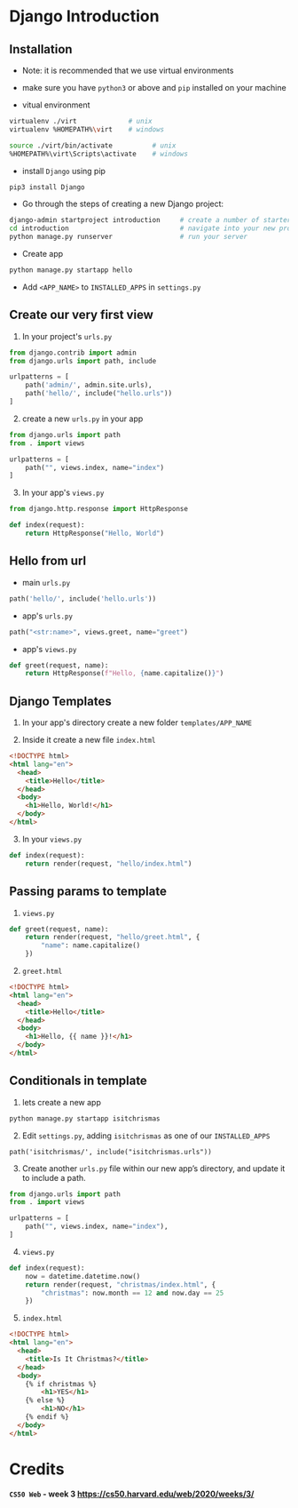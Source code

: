 # Django Introduction

## Installation

- Note: it is recommended that we use virtual environments
- make sure you have `python3` or above and `pip` installed on your machine

- vitual environment

```bash
virtualenv ./virt             # unix
virtualenv %HOMEPATH%\virt    # windows

source ./virt/bin/activate          # unix
%HOMEPATH%\virt\Scripts\activate    # windows
```

- install `Django` using pip

```bash
pip3 install Django
```

- Go through the steps of creating a new Django project:

```bash
django-admin startproject introduction     # create a number of starter files for our project
cd introduction                            # navigate into your new project’s directory
python manage.py runserver                 # run your server
```

- Create app

```bash
python manage.py startapp hello
```

- Add `<APP_NAME>` to `INSTALLED_APPS` in `settings.py`

## Create our very first view

1. In your project's `urls.py`

```python
from django.contrib import admin
from django.urls import path, include

urlpatterns = [
    path('admin/', admin.site.urls),
    path('hello/', include("hello.urls"))
]
```

2. create a new `urls.py` in your app

```python
from django.urls import path
from . import views

urlpatterns = [
    path("", views.index, name="index")
]
```

3. In your app's `views.py`

```python
from django.http.response import HttpResponse

def index(request):
    return HttpResponse("Hello, World")
```

## Hello from url

- main `urls.py`

```python
path('hello/', include('hello.urls'))
```

- app's `urls.py`

```python
path("<str:name>", views.greet, name="greet")
```

- app's `views.py`

```python
def greet(request, name):
    return HttpResponse(f"Hello, {name.capitalize()}")
```

## Django Templates

1. In your app's directory create a new folder `templates/APP_NAME`

2. Inside it create a new file `index.html`

```html
<!DOCTYPE html>
<html lang="en">
  <head>
    <title>Hello</title>
  </head>
  <body>
    <h1>Hello, World!</h1>
  </body>
</html>
```

3. In your `views.py`

```python
def index(request):
    return render(request, "hello/index.html")
```

## Passing params to template

1. `views.py`

```python
def greet(request, name):
    return render(request, "hello/greet.html", {
        "name": name.capitalize()
    })
```

2. `greet.html`

```html
<!DOCTYPE html>
<html lang="en">
  <head>
    <title>Hello</title>
  </head>
  <body>
    <h1>Hello, {{ name }}!</h1>
  </body>
</html>
```

## Conditionals in template

1. lets create a new app

```bash
python manage.py startapp isitchrismas
```

2. Edit `settings.py`, adding `isitchrismas` as one of our `INSTALLED_APPS`

```pyton
path('isitchrismas/', include("isitchrismas.urls"))
```

3. Create another `urls.py` file within our new app’s directory, and update it to include a path.

```python
from django.urls import path
from . import views

urlpatterns = [
    path("", views.index, name="index"),
]
```

4. `views.py`

```python
def index(request):
    now = datetime.datetime.now()
    return render(request, "christmas/index.html", {
        "christmas": now.month == 12 and now.day == 25
    })
```

5. `index.html`

<!-- prettier-ignore -->
```html
<!DOCTYPE html>
<html lang="en">
  <head>
    <title>Is It Christmas?</title>
  </head>
  <body>
    {% if christmas %}
        <h1>YES</h1>
    {% else %}
        <h1>NO</h1>
    {% endif %}
  </body>
</html>
```

# Credits

#### `CS50 Web` - week 3 https://cs50.harvard.edu/web/2020/weeks/3/

